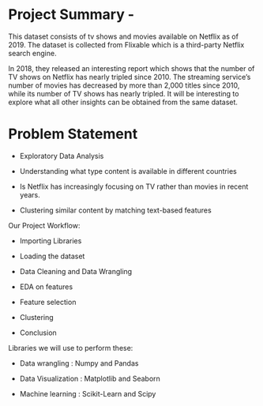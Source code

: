# **Project Summary -**

This dataset consists of tv shows and movies available on Netflix as of 2019. The dataset is collected from Flixable which is a third-party Netflix search engine.

In 2018, they released an interesting report which shows that the number of TV shows on Netflix has nearly tripled since 2010. The streaming service’s number of movies has decreased by more than 2,000 titles since 2010, while its number of TV shows has nearly tripled. It will be interesting to explore what all other insights can be obtained from the same dataset.

# **Problem Statement**

*  Exploratory Data Analysis

*  Understanding what type content is available in different countries

*  Is Netflix has increasingly focusing on TV rather than movies in recent years.

*  Clustering similar content by matching text-based features

Our Project Workflow:

*  Importing Libraries

*  Loading the dataset

*  Data Cleaning and Data Wrangling

*  EDA on features

*  Feature selection

*  Clustering

*  Conclusion

Libraries we will use to perform these:

*  Data wrangling : Numpy and Pandas

*  Data Visualization : Matplotlib and Seaborn

*  Machine learning : Scikit-Learn and Scipy
